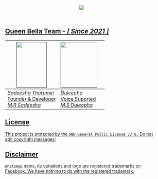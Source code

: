 <p align="center"
  font-size="50px">
  <a href="#"><img src="http://readme-typing-svg.herokuapp.com?color=red&center=true&vCenter=true&multiline=false&lines=Queen+Bella+WHATSAPP+BOT" alt="">
</p>
    <p align="center">
      <img src="https://i.ibb.co/NFBPWcY/bg.jpg">
    </p>
    <P align="left"
    <a href="#"><img src="http://readme-typing-svg.herokuapp.com?color=d1fa02&center=true&vCenter=true&multiline=false&lines=Created+By+Sadeesha" alt="">
    </P>
      <P align="left"
      <a href="#"><img src="http://readme-typing-svg.herokuapp.com?color=d1fa02&center=true&vCenter=true&multiline=false&lines=Voice+Suported+Duleepha" alt="">
      </P>
        
##  Queen Bella Team - *[ Since 2021 ]*

| <a href=""><img src="https://i.ibb.co/mSPVVJp/20231113-234253-01.jpg" width=100 height=150></a> | <a href=""><img src="https://i.ibb.co/5LyfKBd/IMG-20231226-WA0014-01.jpg" width=120 height=150 ></a> |  |
|---|---|---|
| *[Sadeesha Tharumin](https://github.com/sadiyamin)*<br>Founder & Developer</br>*M.R Sadeesha* | *[Duleepha](https://github.com/tharumin)*</br>Voice Suported<br>*M.S Duleepha*</br>


## License
This project is protected by the `GNU General Public License v3.0.`
Do not edit copyright messages!

## Disclaimer
`WhatsApp` name, its variations and logo are registered trademarks on Facebook. We have nothing to do with the registered trademark.
